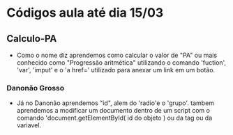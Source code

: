 # Códigos aula até dia 15/03

## Calculo-PA

  * Como o nome diz aprendemos como calcular o valor de "PA" ou mais conhecido como "Progressão aritmética" utilizando o comando 'fuction', 'var', 'imput' e o 'a href=' utilizado  para anexar um link em um botão.

### Danonão Grosso

  * Já no Danonão aprendemos "id", alem do 'radio'e o 'grupo'. tambem aprendemos a modificar um documento dentro de um script com o comando 'document.getElementById( id do objeto ) ou da tag ou da variavel.


